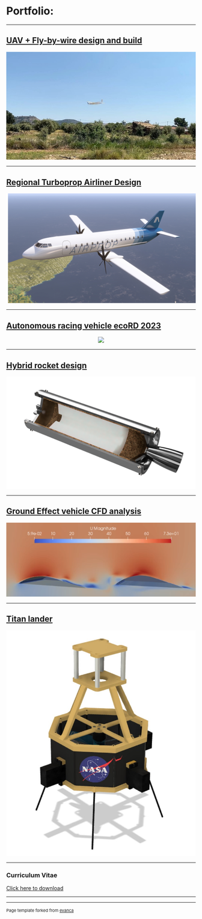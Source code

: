# Portfolio:

---

## [UAV + Fly-by-wire design and build](/autonomousUAV)
<div style="text-align:center">
<img src="images/plane-scenery-cover.jpeg?raw=true"/>
</div>

---

## [Regional Turboprop Airliner Design](/projectsPlane)
<div style="text-align:center">
<img src="images/AP150_full.png?raw=true"/>
</div>

---

## [Autonomous racing vehicle ecoRD 2023](/ecoRD2023)
<div style="text-align:center">
<img src="images/car_smoke.jpg?raw=true"/>
</div>

---

## [Hybrid rocket design](/hybrid_engine)
<div style="text-align:center">
<img src="images/hybrid_see_through.png"/>
</div>

---
## [Ground Effect vehicle CFD analysis](/CFD_project)
<div style="text-align:center">
<img  src="images/cfd_thumbnail.png"/>
</div>

---
## [Titan lander](/titan_lander_page)
<div style="text-align:center">
<img src="images/render_lander.jpg?raw=true"/>
</div>

---

### Curriculum Vitae

[Click here to download](/pdf/CV_webpage.pdf)

---
---
<p style="font-size:11px">Page template forked from <a href="https://github.com/evanca/quick-portfolio">evanca</a></p>
<!-- Remove above link if you don't want to attibute -->
